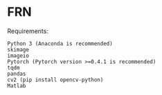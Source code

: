 # FRN 
Requirements:

    Python 3 (Anaconda is recommended)
    skimage
    imageio
    Pytorch (Pytorch version >=0.4.1 is recommended)
    tqdm
    pandas
    cv2 (pip install opencv-python)
    Matlab
